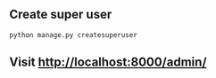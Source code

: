 ## Create super user

```
python manage.py createsuperuser
```

## Visit <http://localhost:8000/admin/>
